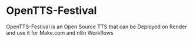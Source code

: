 # OpenTTS-Festival
OpenTTS-Festival is an Open Source TTS that can be Deployed on Render and use it for Make.com and n8n Workflows
